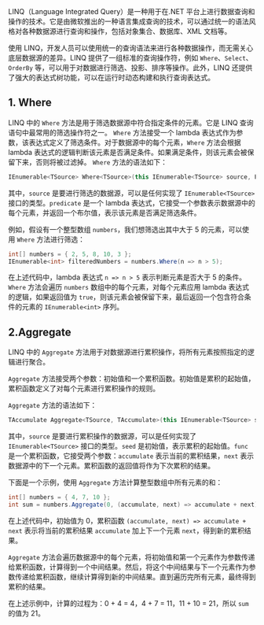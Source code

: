 LINQ（Language Integrated Query）是一种用于在.NET 平台上进行数据查询和操作的技术。它是由微软推出的一种语言集成查询的技术，可以通过统一的语法风格对各种数据源进行查询和操作，包括对象集合、数据库、XML 文档等。

使用 LINQ，开发人员可以使用统一的查询语法来进行各种数据操作，而无需关心底层数据源的差异。LINQ 提供了一组标准的查询操作符，例如 `Where`、`Select`、`OrderBy` 等，可以用于对数据进行筛选、投影、排序等操作。此外，LINQ 还提供了强大的表达式树功能，可以在运行时动态构建和执行查询表达式。
## 1. Where
LINQ 中的 `Where` 方法是用于筛选数据源中符合指定条件的元素。它是 LINQ 查询语句中最常用的筛选操作符之一。
`Where` 方法接受一个 lambda 表达式作为参数，该表达式定义了筛选条件。对于数据源中的每个元素，`Where` 方法会根据 lambda 表达式的逻辑判断该元素是否满足条件。如果满足条件，则该元素会被保留下来，否则将被过滤掉。
`Where` 方法的语法如下：
```csharp
IEnumerable<TSource> Where<TSource>(this IEnumerable<TSource> source, Func<TSource, bool> predicate)
```
其中，`source` 是要进行筛选的数据源，可以是任何实现了 `IEnumerable<TSource>` 接口的类型。`predicate` 是一个 lambda 表达式，它接受一个参数表示数据源中的每个元素，并返回一个布尔值，表示该元素是否满足筛选条件。

例如，假设有一个整型数组 `numbers`，我们想筛选出其中大于 5 的元素，可以使用 `Where` 方法进行筛选：
```csharp
int[] numbers = { 2, 5, 8, 10, 3 };
IEnumerable<int> filteredNumbers = numbers.Where(n => n > 5);
```
在上述代码中，lambda 表达式 `n => n > 5` 表示判断元素是否大于 5 的条件。`Where` 方法会遍历 `numbers` 数组中的每个元素，对每个元素应用 lambda 表达式的逻辑，如果返回值为 `true`，则该元素会被保留下来，最后返回一个包含符合条件的元素的 `IEnumerable<int>` 序列。
## 2.Aggregate
LINQ 中的 `Aggregate` 方法用于对数据源进行累积操作，将所有元素按照指定的逻辑进行聚合。

`Aggregate` 方法接受两个参数：初始值和一个累积函数。初始值是累积的起始值，累积函数定义了对每个元素进行累积操作的规则。

`Aggregate` 方法的语法如下：
```csharp
TAccumulate Aggregate<TSource, TAccumulate>(this IEnumerable<TSource> source, TAccumulate seed, Func<TAccumulate, TSource, TAccumulate> func)
```
其中，`source` 是要进行累积操作的数据源，可以是任何实现了 `IEnumerable<TSource>` 接口的类型。`seed` 是初始值，表示累积的起始值。`func` 是一个累积函数，它接受两个参数：`accumulate` 表示当前的累积结果，`next` 表示数据源中的下一个元素。累积函数的返回值将作为下次累积的结果。

下面是一个示例，使用 `Aggregate` 方法计算整型数组中所有元素的和：
```csharp
int[] numbers = { 4, 7, 10 };
int sum = numbers.Aggregate(0, (accumulate, next) => accumulate + next);
```
在上述代码中，初始值为 0，累积函数 `(accumulate, next) => accumulate + next` 表示将当前的累积结果 `accumulate` 加上下一个元素 `next`，得到新的累积结果。

`Aggregate` 方法会遍历数据源中的每个元素，将初始值和第一个元素作为参数传递给累积函数，计算得到一个中间结果。然后，将这个中间结果与下一个元素作为参数传递给累积函数，继续计算得到新的中间结果。直到遍历完所有元素，最终得到累积的结果。

在上述示例中，计算的过程为：0 + 4 = 4，4 + 7 = 11，11 + 10 = 21，所以 `sum` 的值为 21。